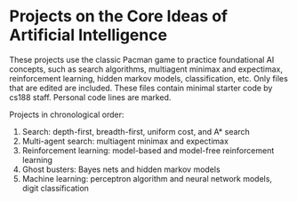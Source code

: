 # Projects on the Core Ideas of Artificial Intelligence 

These projects use the classic Pacman game to practice foundational AI concepts, such as search algorithms, multiagent minimax and expectimax, reinforcement learning, hidden markov models, classification, etc. Only files that are edited are included. These files contain minimal starter code by cs188 staff. Personal code lines are marked.

Projects in chronological order:
1) Search: depth-first, breadth-first, uniform cost, and A* search
2) Multi-agent search: multiagent minimax and expectimax
3) Reinforcement learning: model-based and model-free reinforcement learning
4) Ghost busters: Bayes nets and hidden markov models
5) Machine learning: perceptron algorithm and neural network models, digit classification

